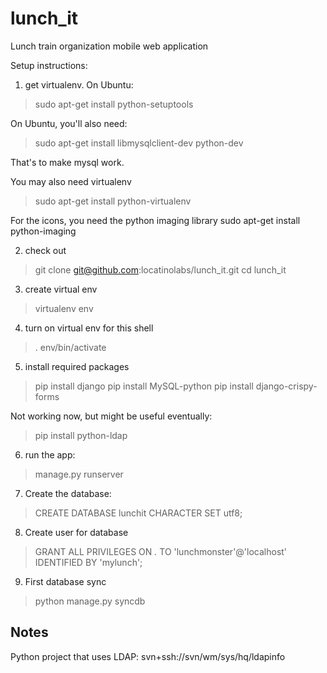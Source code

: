 lunch_it
========

Lunch train organization mobile web application

Setup instructions:

1) get virtualenv. On Ubuntu:
> sudo apt-get install python-setuptools

On Ubuntu, you'll also need:
> sudo apt-get install libmysqlclient-dev python-dev

That's to make mysql work.

You may also need virtualenv
> sudo apt-get install python-virtualenv

For the icons, you need the python imaging library
sudo apt-get install python-imaging

2) check out
> git clone git@github.com:locatinolabs/lunch_it.git
> cd lunch_it

3) create virtual env
> virtualenv env

4) turn on virtual env for this shell
> . env/bin/activate

5) install required packages
> pip install django
> pip install MySQL-python
> pip install django-crispy-forms

Not working now, but might be useful eventually:
> pip install python-ldap

6) run the app:
> manage.py runserver

7) Create the database:

> CREATE DATABASE lunchit CHARACTER SET utf8;

8) Create user for database
> GRANT ALL PRIVILEGES ON *.* TO 'lunchmonster'@'localhost' IDENTIFIED BY 'mylunch';

9) First database sync
> python manage.py syncdb


Notes
-----

Python project that uses LDAP: svn+ssh://svn/wm/sys/hq/ldapinfo
